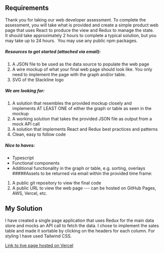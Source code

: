 ## Requirements
Thank you for taking our web developer assessment. To complete the assessment, you will take what is
provided and create a simple product web page that uses React to produce the view and Redux to
manage the state.  It should take approximately 2 hours to complete a typical solution, but you may take
up to 24 hours.  You may use any public npm packages.

##### Resources to get started (attached via email):
1. A JSON file to be used as the data source to populate the web page
2. A wire mockup of what your final web page should look like. You only need to implement the
page with the graph and/or table.
3. SVG of the Stackline logo
##### We are looking for:
1. A solution that resembles the provided mockup closely and implements AT LEAST ONE of either
the graph or table as seen in the mockup
2. A working solution that takes the provided JSON file as output from a mock API call
3. A solution that implements React and Redux best practices and patterns
4. Clean, easy to follow code
##### Nice to haves:
- Typescript
- Functional components
- Additional functionality in the graph or table, e.g. sorting, overlays
#####Assets to be returned via email within the provided time frame:
1. A public git repository to view the final code
2. A public URL to view the web page --- can be hosted on GitHub Pages, AWS, Vercel, etc.

## My Solution
I have created a single page application that uses Redux for the main data store and mocks an API call to fetch the data. I chose to implement the sales table and made it sortable by clicking on the headers for each column. For styling I have used Tailwind CSS. 

[Link to live page hosted on Vercel](https://stackline-interview.vercel.app/)
